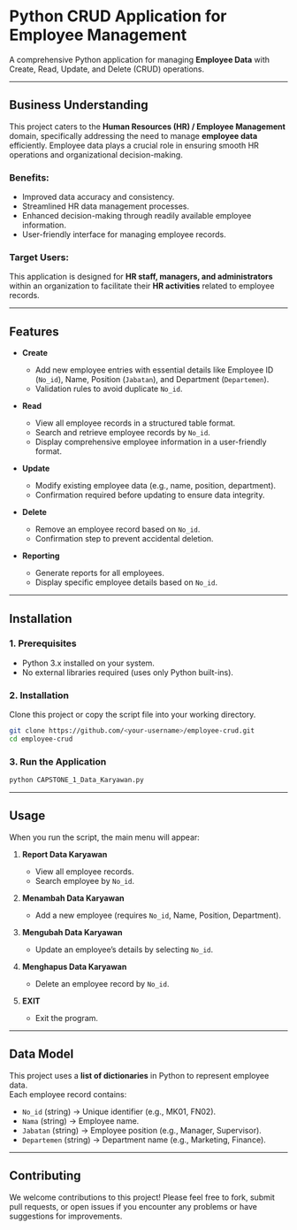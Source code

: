 
# Python CRUD Application for Employee Management  

A comprehensive Python application for managing **Employee Data** with Create, Read, Update, and Delete (CRUD) operations.  

---

## Business Understanding  

This project caters to the **Human Resources (HR) / Employee Management** domain, specifically addressing the need to manage **employee data** efficiently. Employee data plays a crucial role in ensuring smooth HR operations and organizational decision-making.  

### Benefits:  
- Improved data accuracy and consistency.  
- Streamlined HR data management processes.  
- Enhanced decision-making through readily available employee information.  
- User-friendly interface for managing employee records.  

### Target Users:  
This application is designed for **HR staff, managers, and administrators** within an organization to facilitate their **HR activities** related to employee records.  

---

## Features  

- **Create**  
  - Add new employee entries with essential details like Employee ID (`No_id`), Name, Position (`Jabatan`), and Department (`Departemen`).  
  - Validation rules to avoid duplicate `No_id`.  

- **Read**  
  - View all employee records in a structured table format.  
  - Search and retrieve employee records by `No_id`.  
  - Display comprehensive employee information in a user-friendly format.  

- **Update**  
  - Modify existing employee data (e.g., name, position, department).  
  - Confirmation required before updating to ensure data integrity.  

- **Delete**  
  - Remove an employee record based on `No_id`.  
  - Confirmation step to prevent accidental deletion.  

- **Reporting**  
  - Generate reports for all employees.  
  - Display specific employee details based on `No_id`.  

---

## Installation  

### 1. Prerequisites  
- Python 3.x installed on your system.  
- No external libraries required (uses only Python built-ins).  

### 2. Installation  
Clone this project or copy the script file into your working directory.  

```bash
git clone https://github.com/<your-username>/employee-crud.git
cd employee-crud
```

### 3. Run the Application  
```bash
python CAPSTONE_1_Data_Karyawan.py
```

---

## Usage  

When you run the script, the main menu will appear:  

1. **Report Data Karyawan**  
   - View all employee records.  
   - Search employee by `No_id`.  

2. **Menambah Data Karyawan**  
   - Add a new employee (requires `No_id`, Name, Position, Department).  

3. **Mengubah Data Karyawan**  
   - Update an employee’s details by selecting `No_id`.  

4. **Menghapus Data Karyawan**  
   - Delete an employee record by `No_id`.  

5. **EXIT**  
   - Exit the program.  

---

## Data Model  

This project uses a **list of dictionaries** in Python to represent employee data.  
Each employee record contains:  

- `No_id` (string) → Unique identifier (e.g., MK01, FN02).  
- `Nama` (string) → Employee name.  
- `Jabatan` (string) → Employee position (e.g., Manager, Supervisor).  
- `Departemen` (string) → Department name (e.g., Marketing, Finance).  

---

## Contributing  

We welcome contributions to this project! Please feel free to fork, submit pull requests, or open issues if you encounter any problems or have suggestions for improvements.  
